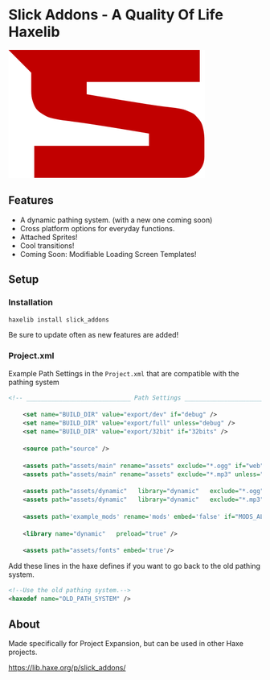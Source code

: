 # Slick Addons - A Quality Of Life Haxelib

![](https://github.com/SlickFromMars/Slick-Addons/blob/main/include/images/SLICK_LOGO_SMALL.png)

## Features

* A dynamic pathing system. (with a new one coming soon)
* Cross platform options for everyday functions.
* Attached Sprites!
* Cool transitions!
* Coming Soon: Modifiable Loading Screen Templates!

## Setup

### Installation
 
```shell
haxelib install slick_addons
```

Be sure to update often as new features are added!

### Project.xml

Example Path Settings in the `Project.xml` that are compatible with the pathing system

```xml
<!-- _____________________________ Path Settings ____________________________ -->

	<set name="BUILD_DIR" value="export/dev" if="debug" />
	<set name="BUILD_DIR" value="export/full" unless="debug" />
	<set name="BUILD_DIR" value="export/32bit" if="32bits" />

	<source path="source" />

	<assets path="assets/main" rename="assets" exclude="*.ogg" if="web"/>
	<assets path="assets/main" rename="assets" exclude="*.mp3" unless="web"/>

	<assets path="assets/dynamic"   library="dynamic"   exclude="*.ogg" if="web"/>
	<assets path="assets/dynamic"   library="dynamic"   exclude="*.mp3" unless="web"/>

	<assets path='example_mods' rename='mods' embed='false' if="MODS_ALLOWED"/>

	<library name="dynamic"   preload="true" />

	<assets path="assets/fonts" embed='true'/>
```

Add these lines in the haxe defines if you want to go back to the old pathing system.

```xml
<!--Use the old pathing system.-->
<haxedef name="OLD_PATH_SYSTEM" />
```

## About

Made specifically for Project Expansion, but can be used in other Haxe projects.

https://lib.haxe.org/p/slick_addons/
